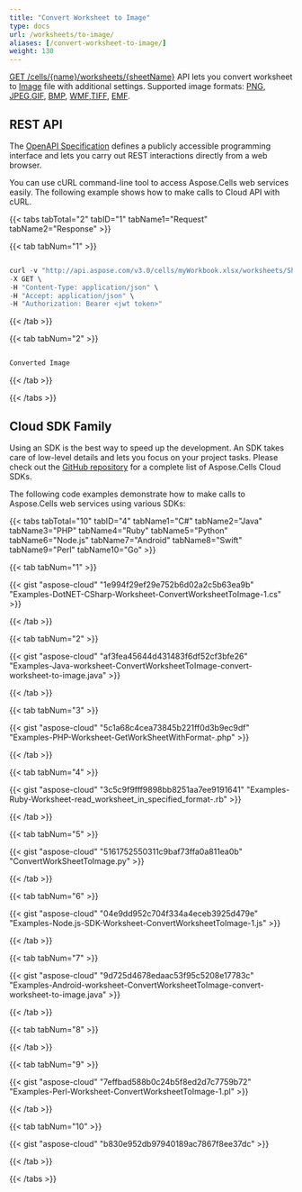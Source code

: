 ```yaml
---
title: "Convert Worksheet to Image"
type: docs
url: /worksheets/to-image/
aliases: [/convert-worksheet-to-image/]
weight: 130
---
```


[GET /cells/{name}/worksheets/{sheetName}](https://apireference.aspose.cloud/cells/#/Worksheets/GetWorksheet) API lets you convert worksheet to [Image](https://docs.fileformat.com/image/) file with additional settings. Supported image formats:  [PNG](https://docs.fileformat.com/Image/png/), [JPEG](https://docs.fileformat.com/image/jpeg/),[GIF](https://docs.fileformat.com/image/gif/), [BMP](https://docs.fileformat.com/image/bmp/), [WMF](https://docs.fileformat.com/image/wmf/),[TIFF](https://docs.fileformat.com/image/tiff/), [EMF](https://docs.fileformat.com/image/emf/).

## REST API

The [OpenAPI Specification](https://apireference.aspose.cloud/cells/#/Worksheets/GetWorkshee) defines a publicly accessible programming interface and lets you carry out REST interactions directly from a web browser.
 
You can use cURL command-line tool to access Aspose.Cells web services easily. The following example shows how to make calls to Cloud API with cURL.
 

{{< tabs tabTotal="2" tabID="1" tabName1="Request" tabName2="Response" >}}

{{< tab tabNum="1" >}}

```java

curl -v "http://api.aspose.com/v3.0/cells/myWorkbook.xlsx/worksheets/Sheet1?format=png&verticalResolution=96&horizontalResolution=96" \
-X GET \
-H "Content-Type: application/json" \
-H "Accept: application/json" \
-H "Authorization: Bearer <jwt token>"

```

{{< /tab >}}

{{< tab tabNum="2" >}}

```java

Converted Image 

```

{{< /tab >}}

{{< /tabs >}}

## Cloud SDK Family
 
Using an SDK is the best way to speed up the development. An SDK takes care of low-level details and lets you focus on your project tasks. Please check out the [GitHub repository](https://github.com/aspose-cells-cloud) for a complete list of Aspose.Cells Cloud SDKs.
 
The following code examples demonstrate how to make calls to Aspose.Cells web services using various SDKs:
 
{{< tabs tabTotal="10" tabID="4" tabName1="C#" tabName2="Java" tabName3="PHP" tabName4="Ruby" tabName5="Python" tabName6="Node.js" tabName7="Android" tabName8="Swift" tabName9="Perl" tabName10="Go" >}}

{{< tab tabNum="1" >}}

{{< gist "aspose-cloud" "1e994f29ef29e752b6d02a2c5b63ea9b" "Examples-DotNET-CSharp-Worksheet-ConvertWorksheetToImage-1.cs" >}}

{{< /tab >}}

{{< tab tabNum="2" >}}

{{< gist "aspose-cloud" "af3fea45644d431483f6df52cf3bfe26" "Examples-Java-worksheet-ConvertWorksheetToImage-convert-worksheet-to-image.java" >}}

{{< /tab >}}

{{< tab tabNum="3" >}}

{{< gist "aspose-cloud" "5c1a68c4cea73845b221ff0d3b9ec9df" "Examples-PHP-Worksheet-GetWorkSheetWithFormat-.php" >}}

{{< /tab >}}

{{< tab tabNum="4" >}}

{{< gist "aspose-cloud" "3c5c9f9fff9898bb8251aa7ee9191641" "Examples-Ruby-Worksheet-read_worksheet_in_specified_format-.rb" >}}

{{< /tab >}}

{{< tab tabNum="5" >}}

{{< gist "aspose-cloud" "5161752550311c9baf73ffa0a811ea0b" "ConvertWorkSheetToImage.py" >}}

{{< /tab >}}

{{< tab tabNum="6" >}}

{{< gist "aspose-cloud" "04e9dd952c704f334a4eceb3925d479e" "Examples-Node.js-SDK-Worksheet-ConvertWorksheetToImage-1.js" >}}

{{< /tab >}}

{{< tab tabNum="7" >}}

{{< gist "aspose-cloud" "9d725d4678edaac53f95c5208e17783c" "Examples-Android-worksheet-ConvertWorksheetToImage-convert-worksheet-to-image.java" >}}

{{< /tab >}}

{{< tab tabNum="8" >}}

{{< /tab >}}

{{< tab tabNum="9" >}}

{{< gist "aspose-cloud" "7effbad588b0c24b5f8ed2d7c7759b72" "Examples-Perl-Worksheet-ConvertWorksheetToImage-1.pl" >}}

{{< /tab >}}

{{< tab tabNum="10" >}}

{{< gist "aspose-cloud" "b830e952db97940189ac7867f8ee37dc" >}}

{{< /tab >}}

{{< /tabs >}}
